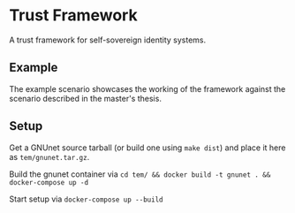 # Trust Framework
A trust framework for self-sovereign identity systems.

## Example
The example scenario showcases the working of the framework against the scenario described in the master's thesis.

## Setup

Get a GNUnet source tarball (or build one using `make dist`) and place it here as `tem/gnunet.tar.gz`.

Build the gnunet container via `cd tem/ && docker build -t gnunet . && docker-compose up -d`

Start setup via `docker-compose up --build`
